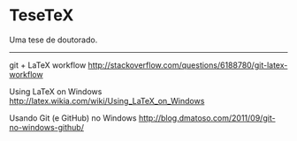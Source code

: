TeseTeX
=======

Uma tese de doutorado.

-----------------------

git + LaTeX workflow
http://stackoverflow.com/questions/6188780/git-latex-workflow

Using LaTeX on Windows
http://latex.wikia.com/wiki/Using_LaTeX_on_Windows

Usando Git (e GitHub) no Windows
http://blog.dmatoso.com/2011/09/git-no-windows-github/
